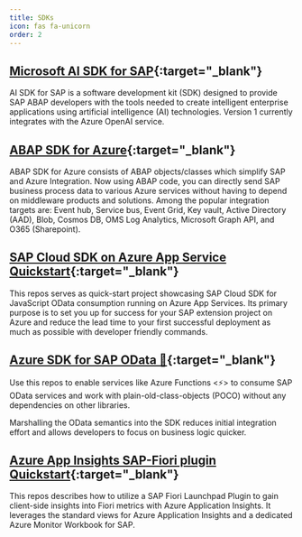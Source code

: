 ```yaml
---
title: SDKs
icon: fas fa-unicorn
order: 2
---
```


## [Microsoft AI SDK for SAP](https://github.com/microsoft/aisdkforsapabap){:target="\_blank"}

AI SDK for SAP is a software development kit (SDK) designed to provide SAP ABAP developers with the tools needed to create intelligent enterprise applications using artificial intelligence (AI) technologies. Version 1 currently integrates with the Azure OpenAI service.

## [ABAP SDK for Azure](https://github.com/microsoft/ABAP-SDK-for-Azure){:target="\_blank"}

ABAP SDK for Azure consists of ABAP objects/classes which simplify SAP and Azure Integration. Now using ABAP code, you can directly send SAP business process data to various Azure services without having to depend on middleware products and solutions. Among the popular integration targets are: Event hub, Service bus, Event Grid, Key vault, Active Directory (AAD), Blob, Cosmos DB, OMS Log Analytics, Microsoft Graph API, and
O365 (Sharepoint).

## [SAP Cloud SDK on Azure App Service Quickstart](https://github.com/Azure-Samples/app-service-javascript-sap-cloud-sdk-quickstart){:target="\_blank"}

This repos serves as quick-start project showcasing SAP Cloud SDK for JavaScript OData consumption running on Azure App Services. Its primary purpose is to set you up for success for your SAP extension project on Azure and reduce the lead time to your first successful deployment as much as possible with developer friendly commands.

## [Azure SDK for SAP OData 🚀](https://github.com/Azure/azure-sdk-for-sap-odata){:target="\_blank"}

Use this repos to enable services like Azure Functions <⚡> to consume SAP OData services and work with plain-old-class-objects (POCO) without any dependencies on other libraries.

Marshalling the OData semantics into the SDK reduces initial integration effort and allows developers to focus on business logic quicker.

## [Azure App Insights SAP-Fiori plugin Quickstart](https://github.com/microsoft/ApplicationInsights-SAP-Fiori-Plugin){:target="\_blank"}

This repos describes how to utilize a SAP Fiori Launchpad Plugin to gain client-side insights into Fiori metrics with Azure Application Insights. It leverages the standard views for Azure Application Insights and a dedicated Azure Monitor Workbook for SAP.
